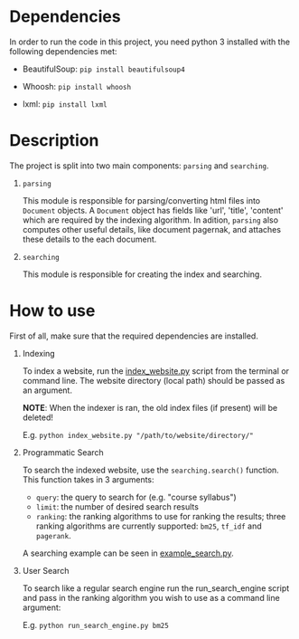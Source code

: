 
# Dependencies
In order to run the code in this project, you need python 3 installed with the following dependencies met:

* BeautifulSoup: `pip install beautifulsoup4`

* Whoosh: `pip install whoosh`

* lxml: `pip install lxml`

# Description

The project is split into two main components: `parsing` and `searching`.

1. `parsing` 

   This module is responsible for parsing/converting html files into `Document` objects. A `Document` object has fields like 'url', 'title', 'content' which are required by the indexing algorithm. In adition, `parsing` also computes other useful details, like document pagernak, and attaches these details to the each document. 

2. `searching` 

   This module is responsible for creating the index and searching.

# How to use

First of all, make sure that the required dependencies are installed.

1. Indexing

   To index a website, run the [index_website.py](index_website.py) script from the terminal or command line. The website directory (local path) should be passed as an argument.
   
   **NOTE**: When the indexer is ran, the old index files (if present) will be deleted!

   E.g. `python index_website.py "/path/to/website/directory/"`

2. Programmatic Search

   To search the indexed website, use the `searching.search()` function. This function takes in 3 arguments:

     * `query`: the query to search for (e.g. "course syllabus")
     * `limit`: the number of desired search results
     * `ranking`: the ranking algorithms to use for ranking the results; three ranking algorithms are currently supported: `bm25`, `tf_idf` and `pagerank`.

   A searching example can be seen in [example_search.py](example_search.py).

3. User Search

   To search like a regular search engine run the run_search_engine script and pass in the ranking algorithm you wish to use as a command line argument:

   E.g. `python run_search_engine.py bm25`